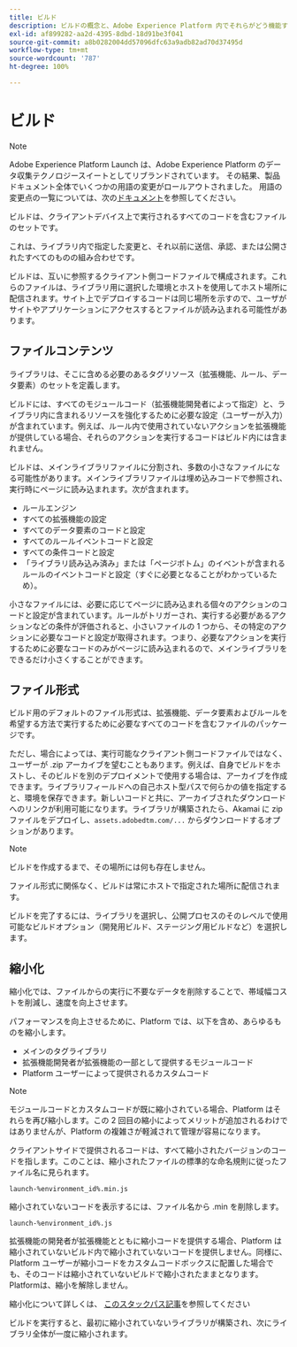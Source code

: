 ```yaml
---
title: ビルド
description: ビルドの概念と、Adobe Experience Platform 内でそれらがどう機能するかについて説明します。
exl-id: af899282-aa2d-4395-8dbd-18d91be3f041
source-git-commit: a8b0282004dd57096dfc63a9adb82ad70d37495d
workflow-type: tm+mt
source-wordcount: '787'
ht-degree: 100%

---
```


# ビルド

>[!NOTE]
>
>Adobe Experience Platform Launch は、Adobe Experience Platform のデータ収集テクノロジースイートとしてリブランドされています。 その結果、製品ドキュメント全体でいくつかの用語の変更がロールアウトされました。 用語の変更点の一覧については、次の[ドキュメント](../../term-updates.md)を参照してください。

ビルドは、クライアントデバイス上で実行されるすべてのコードを含むファイルのセットです。

これは、ライブラリ内で指定した変更と、それ以前に送信、承認、または公開されたすべてのものの組み合わせです。

ビルドは、互いに参照するクライアント側コードファイルで構成されます。これらのファイルは、ライブラリ用に選択した環境とホストを使用してホスト場所に配信されます。サイト上でデプロイするコードは同じ場所を示すので、ユーザがサイトやアプリケーションにアクセスするとファイルが読み込まれる可能性があります。

## ファイルコンテンツ

ライブラリは、そこに含める必要のあるタグリソース（拡張機能、ルール、データ要素）のセットを定義します。

ビルドには、すべてのモジュールコード（拡張機能開発者によって指定）と、ライブラリ内に含まれるリソースを強化するために必要な設定（ユーザーが入力）が含まれています。例えば、ルール内で使用されていないアクションを拡張機能が提供している場合、それらのアクションを実行するコードはビルド内には含まれません。

ビルドは、メインライブラリファイルに分割され、多数の小さなファイルになる可能性があります。メインライブラリファイルは埋め込みコードで参照され、実行時にページに読み込まれます。次が含まれます。

* ルールエンジン
* すべての拡張機能の設定
* すべてのデータ要素のコードと設定
* すべてのルールイベントコードと設定
* すべての条件コードと設定
* 「ライブラリ読み込み済み」または「ページボトム」のイベントが含まれるルールのイベントコードと設定（すぐに必要となることがわかっているため）。

小さなファイルには、必要に応じてページに読み込まれる個々のアクションのコードと設定が含まれています。ルールがトリガーされ、実行する必要があるアクションなどの条件が評価されると、小さいファイルの 1 つから、その特定のアクションに必要なコードと設定が取得されます。つまり、必要なアクションを実行するために必要なコードのみがページに読み込まれるので、メインライブラリをできるだけ小さくすることができます。

## ファイル形式

ビルド用のデフォルトのファイル形式は、拡張機能、データ要素およびルールを希望する方法で実行するために必要なすべてのコードを含むファイルのパッケージです。

ただし、場合によっては、実行可能なクライアント側コードファイルではなく、ユーザーが .zip アーカイブを望むこともあります。例えば、自身でビルドをホストし、そのビルドを別のデプロイメントで使用する場合は、アーカイブを作成できます。ライブラリフィールドへの自己ホスト型パスで何らかの値を指定すると、環境を保存できます。新しいコードと共に、アーカイブされたダウンロードへのリンクが利用可能になります。ライブラリが構築されたら、Akamai に zip ファイルをデプロイし、`assets.adobedtm.com/...` からダウンロードするオプションがあります。

>[!NOTE]
>
> ビルドを作成するまで、その場所には何も存在しません。

ファイル形式に関係なく、ビルドは常にホストで指定された場所に配信されます。

ビルドを完了するには、ライブラリを選択し、公開プロセスのそのレベルで使用可能なビルドオプション（開発用ビルド、ステージング用ビルドなど）を選択します。

## 縮小化

縮小化では、ファイルからの実行に不要なデータを削除することで、帯域幅コストを削減し、速度を向上させます。

パフォーマンスを向上させるために、Platform では、以下を含め、あらゆるものを縮小します。

* メインのタグライブラリ
* 拡張機能開発者が拡張機能の一部として提供するモジュールコード
* Platform ユーザーによって提供されるカスタムコード

>[!NOTE]
>
>モジュールコードとカスタムコードが既に縮小されている場合、Platform はそれらを再び縮小します。この 2 回目の縮小によってメリットが追加されるわけではありませんが、Platform の複雑さが軽減されて管理が容易になります。

クライアントサイドで提供されるコードは、すべて縮小されたバージョンのコードを指します。このことは、縮小されたファイルの標準的な命名規則に従ったファイル名に見られます。

`launch-%environment_id%.min.js`

縮小されていないコードを表示するには、ファイル名から .min を削除します。

`launch-%environment_id%.js`

拡張機能の開発者が拡張機能とともに縮小コードを提供する場合、Platform は縮小されていないビルド内で縮小されていないコードを提供しません。同様に、Platform ユーザーが縮小コードをカスタムコードボックスに配置した場合でも、そのコードは縮小されていないビルドで縮小されたままとなります。Platformは、縮小を解除しません。

縮小化について詳しくは、 [このスタックパス記事](https://blog.stackpath.com/glossary/minification/)を参照してください

ビルドを実行すると、最初に縮小されていないライブラリが構築され、次にライブラリ全体が一度に縮小されます。
